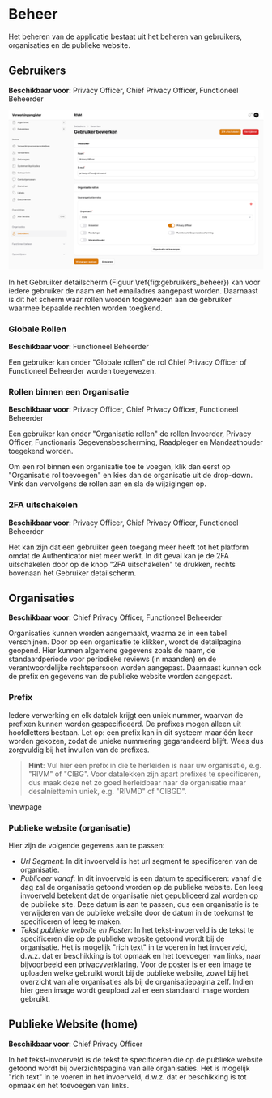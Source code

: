 # Beheer

Het beheren van de applicatie bestaat uit het beheren van gebruikers, organisaties en de publieke website.

## Gebruikers

**Beschikbaar voor**: Privacy Officer, Chief Privacy Officer, Functioneel Beheerder

![Gebruikers beheer\label{fig:gebruikers_beheer}](./imgs/04_beheer/01_users_edit.png)

In het Gebruiker detailscherm (Figuur \ref{fig:gebruikers_beheer}) kan voor iedere gebruiker de naam en het emailadres aangepast worden. Daarnaast is dit het scherm waar rollen worden toegewezen aan de gebruiker waarmee bepaalde rechten worden toegkend.

### Globale Rollen

**Beschikbaar voor**: Functioneel Beheerder

Een gebruiker kan onder "Globale rollen" de rol Chief Privacy Officer of Functioneel Beheerder worden toegewezen.

### Rollen binnen een Organisatie

**Beschikbaar voor**: Privacy Officer, Chief Privacy Officer, Functioneel Beheerder

Een gebruiker kan onder "Organisatie rollen" de rollen Invoerder, Privacy Officer, Functionaris Gegevensbescherming, Raadpleger en Mandaathouder toegekend worden.

Om een rol binnen een organisatie toe te voegen, klik dan eerst op "Organisatie rol toevoegen" en kies dan de organisatie uit de drop-down. Vink dan vervolgens de rollen aan en sla de wijzigingen op.

### 2FA uitschakelen

**Beschikbaar voor**: Privacy Officer, Chief Privacy Officer, Functioneel Beheerder

Het kan zijn dat een gebruiker geen toegang meer heeft tot het platform omdat de Authenticator niet meer werkt. In dit geval kan je de 2FA uitschakelen door op de knop "2FA uitschakelen" te drukken, rechts bovenaan het Gebruiker detailscherm.

## Organisaties

**Beschikbaar voor**: Chief Privacy Officer, Functioneel Beheerder

Organisaties kunnen worden aangemaakt, waarna ze in een tabel verschijnen. Door op een organisatie te klikken, wordt de detailpagina geopend. Hier kunnen algemene gegevens zoals de naam, de standaardperiode voor periodieke reviews (in maanden) en de verantwoordelijke rechtspersoon worden aangepast. Daarnaast kunnen ook de prefix en gegevens van de publieke website worden aangepast.

### Prefix

Iedere verwerking en elk datalek krijgt een uniek nummer, waarvan de prefixen kunnen worden gespecificeerd. De prefixes mogen alleen uit hoofdletters bestaan. Let op: een prefix kan in dit systeem maar één keer worden gekozen, zodat de unieke nummering gegarandeerd blijft. Wees dus zorgvuldig bij het invullen van de prefixes.

> **Hint**: Vul hier een prefix in die te herleiden is naar uw organisatie, e.g. "RIVM" of "CIBG". Voor datalekken zijn apart prefixes te specificeren, dus maak deze net zo goed herleidbaar naar de organisatie maar desalniettemin uniek, e.g. "RIVMD" of "CIBGD".

\newpage
### Publieke website (organisatie)

Hier zijn de volgende gegevens aan te passen:

- *Url Segment*: In dit invoerveld is het url segment te specificeren van de organisatie.
- *Publiceer vanaf*: In dit invoerveld is een datum te specificeren: vanaf die dag zal de organisatie getoond worden op de publieke website. Een leeg invoerveld betekent dat de organisatie niet gepubliceerd zal worden op de publieke site. Deze datum is aan te passen, dus een organisatie is te verwijderen van de publieke website door de datum in de toekomst te specificeren of leeg te maken.
- *Tekst publieke website en Poster*: In het tekst-invoerveld is de tekst te specificeren die op de publieke website getoond wordt bij de organisatie. Het is mogelijk "rich text" in te voeren in het invoerveld, d.w.z. dat er beschikking is tot opmaak en het toevoegen van links, naar bijvoorbeeld een privacyverklaring. Voor de poster is er een image te uploaden welke gebruikt wordt bij de publieke website, zowel bij het overzicht van alle organisaties als bij de organisatiepagina zelf. Indien hier geen image wordt geupload zal er een standaard image worden gebruikt.

## Publieke Website (home)

**Beschikbaar voor**: Chief Privacy Officer

In het tekst-invoerveld is de tekst te specificeren die op de publieke website getoond wordt bij overzichtspagina van alle organisaties. Het is mogelijk "rich text" in te voeren in het invoerveld, d.w.z. dat er beschikking is tot opmaak en het toevoegen van links.
